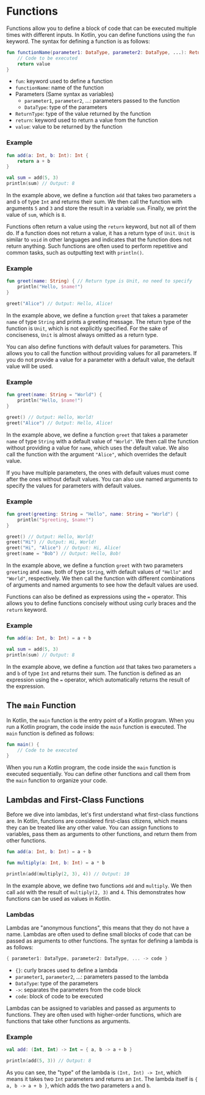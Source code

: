 # Functions

Functions allow you to define a block of code that can be executed multiple times with different inputs. In Kotlin, you
can define functions using the `fun` keyword. The syntax for defining a function is as follows:

```kotlin
fun functionName(parameter1: DataType, parameter2: DataType, ...): ReturnType {
    // Code to be executed
    return value
}
```

- `fun`: keyword used to define a function
- `functionName`: name of the function
- Parameters (Same syntax as variables)
    - `parameter1`, `parameter2`, ...: parameters passed to the function
    - `DataType`: type of the parameters
- `ReturnType`: type of the value returned by the function
- `return`: keyword used to return a value from the function
- `value`: value to be returned by the function

### Example

```kotlin
fun add(a: Int, b: Int): Int {
    return a + b
}

val sum = add(5, 3)
println(sum) // Output: 8
```

In the example above, we define a function `add` that takes two parameters `a` and `b` of type `Int` and returns their
sum. We then call the function with arguments `5` and `3` and store the result in a variable `sum`. Finally, we print
the value of `sum`, which is `8`.

<!-- Moved this up here, as a void function was used in an example before its explanation
    Personally, I think it should have started by explaining void functions, then showed returning functions,
    but I'm not the lead here so eh whatever - better Matthew -->
Functions often return a value using the `return` keyword, but not all of them do. If a function does not return a
value, it has a return type of `Unit`. `Unit` is similar to `void` in other languages and indicates that the function 
does not return anything. Such functions are often used to perform repetitive and common tasks,
such as outputting text with `println()`.

### Example

```kotlin
fun greet(name: String) { // Return type is Unit, no need to specify
    println("Hello, $name!")
}

greet("Alice") // Output: Hello, Alice!
```

In the example above, we define a function `greet` that takes a parameter `name` of type `String` and prints a greeting
message. The return type of the function is `Unit`, which is not explicitly specified. 
For the sake of conciseness, `Unit` is almost always omitted as a return type.

You can also define functions with default values for parameters. This allows you to call the function without providing
values for all parameters. If you do not provide a value for a parameter with a default value, the default value will be
used.

### Example

```kotlin
fun greet(name: String = "World") {
    println("Hello, $name!")
}

greet() // Output: Hello, World!
greet("Alice") // Output: Hello, Alice!
```

In the example above, we define a function `greet` that takes a parameter `name` of type `String` with a default value
of
`"World"`. We then call the function without providing a value for `name`, which uses the default value. We also call
the
function with the argument `"Alice"`, which overrides the default value.

If you have multiple parameters, the ones with default values must come after the ones without default values. You can
also use named arguments to specify the values for parameters with default values.

### Example

```kotlin
fun greet(greeting: String = "Hello", name: String = "World") {
    println("$greeting, $name!")
}

greet() // Output: Hello, World!
greet("Hi") // Output: Hi, World!
greet("Hi", "Alice") // Output: Hi, Alice!
greet(name = "Bob") // Output: Hello, Bob!
```

In the example above, we define a function `greet` with two parameters `greeting` and `name`, both of type `String`,
with default values of `"Hello"` and `"World"`, respectively. We then call the function with different combinations of
arguments and named arguments to see how the default values are used.

Functions can also be defined as expressions using the `=` operator. This allows you to define functions concisely
without using curly braces and the `return` keyword.

### Example

```kotlin
fun add(a: Int, b: Int) = a + b

val sum = add(5, 3)
println(sum) // Output: 8
```

In the example above, we define a function `add` that takes two parameters `a` and `b` of type `Int` and returns their
sum. The function is defined as an expression using the `=` operator, which automatically returns the result of the
expression.

## The `main` Function

In Kotlin, the `main` function is the entry point of a Kotlin program. When you run a Kotlin program, the code inside
the
`main` function is executed. The `main` function is defined as follows:

```kotlin
fun main() {
    // Code to be executed
}
```

When you run a Kotlin program, the code inside the `main` function is executed sequentially. You can define other
functions and call them from the `main` function to organize your code.

## Lambdas and First-Class Functions

Before we dive into lambdas, let's first understand what first-class functions are. In Kotlin, functions are considered
first-class citizens, which means they can be treated like any other value. You can assign functions to variables,
pass them as arguments to other functions, and return them from other functions.

```kotlin
fun add(a: Int, b: Int) = a + b

fun multiply(a: Int, b: Int) = a * b

println(add(multiply(2, 3), 4)) // Output: 10
```

In the example above, we define two functions `add` and `multiply`. We then call `add` with the result of `multiply(2, 3)`
and `4`. This demonstrates how functions can be used as values in Kotlin.

### Lambdas

Lambdas are "anonymous functions", this means that they do not have a name. Lambdas are often used to define small
blocks of code that can be passed as arguments to other functions. The syntax for defining a lambda is as follows:

```kotlin
{ parameter1: DataType, parameter2: DataType, ... -> code }
```

- `{}`: curly braces used to define a lambda
- `parameter1`, `parameter2`, ...: parameters passed to the lambda
- `DataType`: type of the parameters
- `->`: separates the parameters from the code block
- `code`: block of code to be executed

Lambdas can be assigned to variables and passed as arguments to functions. They are often used with higher-order
functions, which are functions that take other functions as arguments.

### Example

```kotlin
val add: (Int, Int) -> Int = { a, b -> a + b }

println(add(5, 3)) // Output: 8
```

As you can see, the "type" of the lambda is `(Int, Int) -> Int`, which means it takes two `Int` parameters and returns
an `Int`. The lambda itself is `{ a, b -> a + b }`, which adds the two parameters `a` and `b`.
